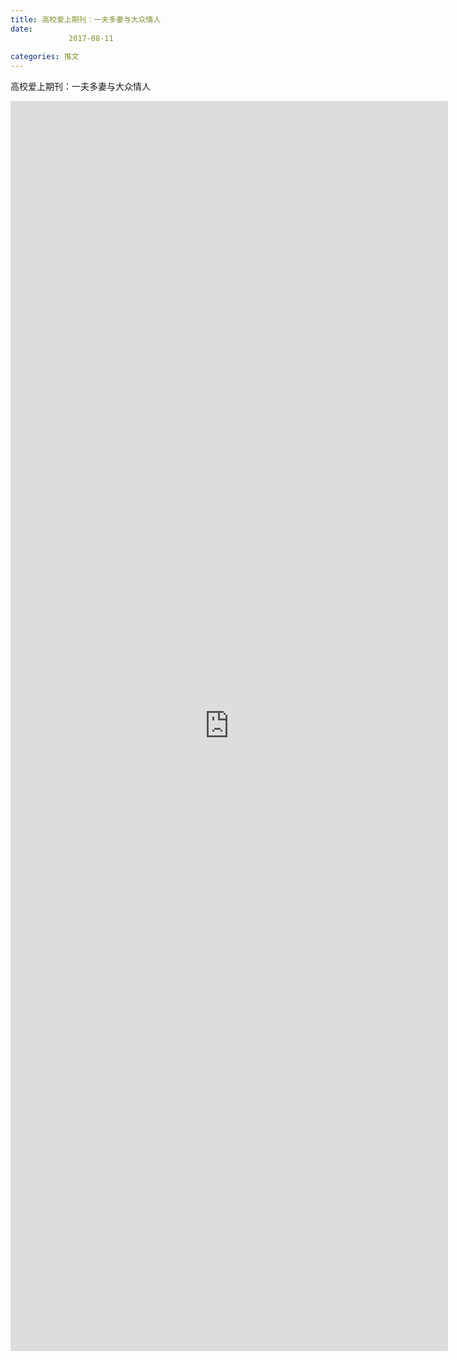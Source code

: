 ```yaml
---
title: 高校爱上期刊：一夫多妻与大众情人
date: 
             2017-08-11
            
categories: 推文
---
```

高校爱上期刊：一夫多妻与大众情人<!--more-->
<iframe src="http://202.114.234.173:8669/appbbs/Stata_Article/@高校爱上期刊：一夫多妻与大众情人.htm" width="700px" height="2000px" scrolling="auto" frameborder=0 ></iframe>